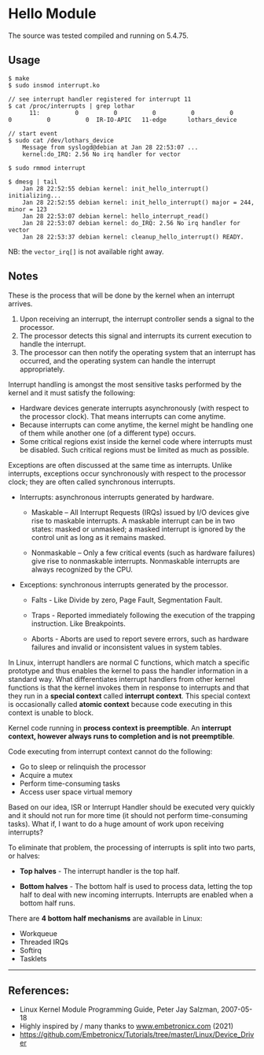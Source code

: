 # Hello Module

The source was tested compiled and running on 5.4.75.  


## Usage

```
$ make
$ sudo insmod interrupt.ko

// see interrupt handler registered for interrupt 11
$ cat /proc/interrupts | grep lothar
      11:          0          0          0          0          0          0          0          0  IR-IO-APIC   11-edge      lothars_device

// start event
$ sudo cat /dev/lothars_device
    Message from syslogd@debian at Jan 28 22:53:07 ...
    kernel:do_IRQ: 2.56 No irq handler for vector

$ sudo rmmod interrupt

$ dmesg | tail
    Jan 28 22:52:55 debian kernel: init_hello_interrupt() initializing...
    Jan 28 22:52:55 debian kernel: init_hello_interrupt() major = 244, minor = 123
    Jan 28 22:53:07 debian kernel: hello_interrupt_read()
    Jan 28 22:53:07 debian kernel: do_IRQ: 2.56 No irq handler for vector
    Jan 28 22:53:37 debian kernel: cleanup_hello_interrupt() READY.

```

NB: the ``vector_irq[]`` is not available right away.


## Notes

These is the process that will be done by the kernel when an interrupt arrives.  

1. Upon receiving an interrupt, the interrupt controller sends a signal to the processor.  
2. The processor detects this signal and interrupts its current execution to handle the interrupt.  
3. The processor can then notify the operating system that an interrupt has occurred, and the operating system can handle the interrupt appropriately.  

Interrupt handling is amongst the most sensitive tasks performed by the kernel and it must satisfy the following:

 * Hardware devices generate interrupts asynchronously (with respect to the processor clock). That means interrupts can come anytime.
 * Because interrupts can come anytime, the kernel might be handling one of them while another one (of a different type) occurs.
 * Some critical regions exist inside the kernel code where interrupts must be disabled. Such critical regions must be limited as much as possible.

Exceptions are often discussed at the same time as interrupts. Unlike interrupts, exceptions occur synchronously with respect to the processor clock; they are often called synchronous interrupts.   

 * Interrupts: asynchronous interrupts generated by hardware.  

    * Maskable – All Interrupt Requests (IRQs) issued by I/O devices give rise to maskable interrupts. A maskable interrupt can be in two states: masked or unmasked; a masked interrupt is ignored by the control unit as long as it remains masked.  

    * Nonmaskable – Only a few critical events (such as hardware failures) give rise to nonmaskable interrupts. Nonmaskable interrupts are always recognized by the CPU.  

 * Exceptions: synchronous interrupts generated by the processor.  

    * Falts - Like Divide by zero, Page Fault, Segmentation Fault.  

    * Traps - Reported immediately following the execution of the trapping instruction. Like Breakpoints.  

    * Aborts - Aborts are used to report severe errors, such as hardware failures and invalid or inconsistent values in system tables.  

In Linux, interrupt handlers are normal C functions, which match a specific prototype and thus enables the kernel to pass the handler information in a standard way. What differentiates interrupt handlers from other kernel functions is that the kernel invokes them in response to interrupts and that they run in a **special context** called **interrupt context**. This special context is occasionally called **atomic context** because code executing in this context is unable to block.  

Kernel code running in **process context is preemptible**. An **interrupt context, however always runs to completion and is not preemptible**.

Code executing from interrupt context cannot do the following:

 * Go to sleep or relinquish the processor
 * Acquire a mutex
 * Perform time-consuming tasks
 * Access user space virtual memory


Based on our idea, ISR or Interrupt Handler should be executed very quickly and it should not run for more time (it should not perform time-consuming tasks). What if, I want to do a huge amount of work upon receiving interrupts?  

To eliminate that problem, the processing of interrupts is split into two parts, or halves:  

 * **Top halves** - The interrupt handler is the top half.  

 * **Bottom halves** - The bottom half is used to process data, letting the top half to deal with new incoming interrupts. Interrupts are enabled when a bottom half runs.  


There are **4 bottom half mechanisms** are available in Linux:

 * Workqueue
 * Threaded IRQs
 * Softirq
 * Tasklets

---

## References:

 * Linux Kernel Module Programming Guide, Peter Jay Salzman, 2007-05-18
 * Highly inspired by / many thanks to www.embetronicx.com (2021)
 * https://github.com/Embetronicx/Tutorials/tree/master/Linux/Device_Driver
